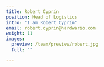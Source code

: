 ```yaml
---
title: Robert Cyprín
position: Head of Logistics
intro: "I am Robert Cyprín"
email: robert.cyprin@hardwario.com
weight: 11
images:
  preview: /team/preview/robert.jpg
  full: ""

---
```

